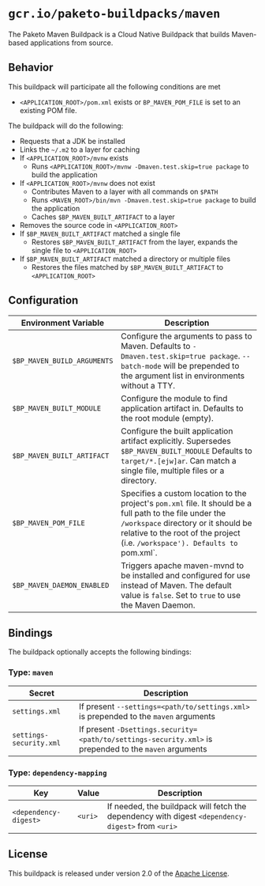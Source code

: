 # `gcr.io/paketo-buildpacks/maven`
The Paketo Maven Buildpack is a Cloud Native Buildpack that builds Maven-based applications from source.

## Behavior
This buildpack will participate all the following conditions are met

* `<APPLICATION_ROOT>/pom.xml` exists or `BP_MAVEN_POM_FILE` is set to an existing POM file.

The buildpack will do the following:

* Requests that a JDK be installed
* Links the `~/.m2` to a layer for caching
* If `<APPLICATION_ROOT>/mvnw` exists
  * Runs `<APPLICATION_ROOT>/mvnw -Dmaven.test.skip=true package` to build the application
* If `<APPLICATION_ROOT>/mvnw` does not exist
  * Contributes Maven to a layer with all commands on `$PATH`
  * Runs `<MAVEN_ROOT>/bin/mvn -Dmaven.test.skip=true package` to build the application
  * Caches `$BP_MAVEN_BUILT_ARTIFACT` to a layer
* Removes the source code in `<APPLICATION_ROOT>`
* If `$BP_MAVEN_BUILT_ARTIFACT` matched a single file
  * Restores `$BP_MAVEN_BUILT_ARTIFACT` from the layer, expands the single file to `<APPLICATION_ROOT>`
* If `$BP_MAVEN_BUILT_ARTIFACT` matched a directory or multiple files
  * Restores the files matched by `$BP_MAVEN_BUILT_ARTIFACT` to `<APPLICATION_ROOT>`

## Configuration
| Environment Variable        | Description                                                                                                                                                                                                                        |
| --------------------------- | ---------------------------------------------------------------------------------------------------------------------------------------------------------------------------------------------------------------------------------- |
| `$BP_MAVEN_BUILD_ARGUMENTS` | Configure the arguments to pass to Maven.  Defaults to `-Dmaven.test.skip=true package`. `--batch-mode` will be prepended to the argument list in environments without a TTY.                                                      |
| `$BP_MAVEN_BUILT_MODULE`    | Configure the module to find application artifact in.  Defaults to the root module (empty).                                                                                                                                        |
| `$BP_MAVEN_BUILT_ARTIFACT`  | Configure the built application artifact explicitly.  Supersedes `$BP_MAVEN_BUILT_MODULE`  Defaults to `target/*.[ejw]ar`. Can match a single file, multiple files or a directory.                                                 |
| `$BP_MAVEN_POM_FILE`        | Specifies a custom location to the project's `pom.xml` file. It should be a full path to the file under the `/workspace` directory or it should be relative to the root of the project (i.e. `/workspace'). Defaults to `pom.xml`. |
| `$BP_MAVEN_DAEMON_ENABLED`  | Triggers apache maven-mvnd to be installed and configured for use instead of Maven. The default value is `false`. Set to `true` to use the Maven Daemon.                                                                           |

## Bindings
The buildpack optionally accepts the following bindings:

### Type: `maven`
| Secret                  | Description                                                                                            |
| ----------------------- | ------------------------------------------------------------------------------------------------------ |
| `settings.xml`          | If present `--settings=<path/to/settings.xml>` is prepended to the `maven` arguments                   |
| `settings-security.xml` | If present `-Dsettings.security=<path/to/settings-security.xml>` is prepended to the `maven` arguments |

### Type: `dependency-mapping`
| Key                   | Value   | Description                                                                                       |
| --------------------- | ------- | ------------------------------------------------------------------------------------------------- |
| `<dependency-digest>` | `<uri>` | If needed, the buildpack will fetch the dependency with digest `<dependency-digest>` from `<uri>` |

## License
This buildpack is released under version 2.0 of the [Apache License][a].

[a]: http://www.apache.org/licenses/LICENSE-2.0


